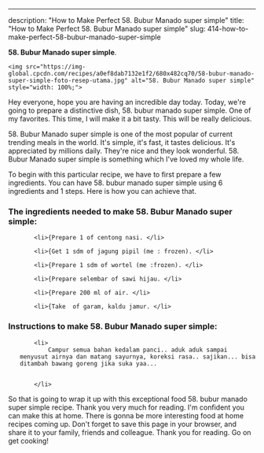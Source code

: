---
description: "How to Make Perfect 58. Bubur Manado super simple"
title: "How to Make Perfect 58. Bubur Manado super simple"
slug: 414-how-to-make-perfect-58-bubur-manado-super-simple

<p>
	<strong>58. Bubur Manado super simple</strong>. 
	
</p>
<p>
	
	<img src="https://img-global.cpcdn.com/recipes/a0ef8dab7132e1f2/680x482cq70/58-bubur-manado-super-simple-foto-resep-utama.jpg" alt="58. Bubur Manado super simple" style="width: 100%;">
	
	
</p>
<p>
	Hey everyone, hope you are having an incredible day today. Today, we're going to prepare a distinctive dish, 58. bubur manado super simple. One of my favorites. This time, I will make it a bit tasty. This will be really delicious.
</p>
	
<p>
	
</p>
<p>
	58. Bubur Manado super simple is one of the most popular of current trending meals in the world. It's simple, it's fast, it tastes delicious. It's appreciated by millions daily. They're nice and they look wonderful. 58. Bubur Manado super simple is something which I've loved my whole life.
</p>

<p>
To begin with this particular recipe, we have to first prepare a few ingredients. You can have 58. bubur manado super simple using 6 ingredients and 1 steps. Here is how you can achieve that.
</p>

<h3>The ingredients needed to make 58. Bubur Manado super simple:</h3>

<ol>
	
		<li>{Prepare 1 of centong nasi. </li>
	
		<li>{Get 1 sdm of jagung pipil (me : frozen). </li>
	
		<li>{Prepare 1 sdm of wortel (me :frozen). </li>
	
		<li>{Prepare selembar of sawi hijau. </li>
	
		<li>{Prepare 200 ml of air. </li>
	
		<li>{Take  of garam, kaldu jamur. </li>
	
</ol>
<p>
	
</p>

<h3>Instructions to make 58. Bubur Manado super simple:</h3>

<ol>
	
		<li>
			Campur semua bahan kedalam panci.. aduk aduk sampai menyusut airnya dan matang sayurnya, koreksi rasa.. sajikan... bisa ditambah bawang goreng jika suka yaa...
			
			
		</li>
	
</ol>

<p>
	
</p>

<p>
	So that is going to wrap it up with this exceptional food 58. bubur manado super simple recipe. Thank you very much for reading. I'm confident you can make this at home. There is gonna be more interesting food at home recipes coming up. Don't forget to save this page in your browser, and share it to your family, friends and colleague. Thank you for reading. Go on get cooking!
</p>
